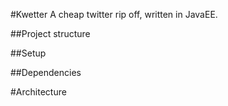 #Kwetter
A cheap twitter rip off, written in JavaEE.

##Project structure

##Setup

##Dependencies

#Architecture